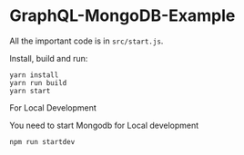 # GraphQL-MongoDB-Example

All the important code is in `src/start.js`.

Install, build and run:

```
yarn install
yarn run build
yarn start
```

For Local Development 

You need to start Mongodb for Local development 

```
npm run startdev
```